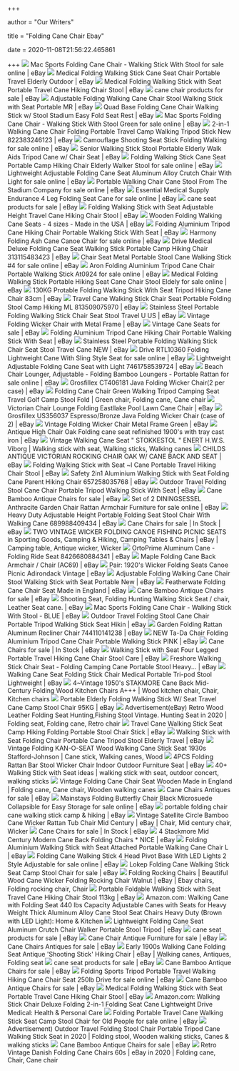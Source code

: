 +++
        
author = "Our Writers"
        
title = "Folding Cane Chair Ebay"
        
date = 2020-11-08T21:56:22.465861
        
+++
[ ![](https://i.ebayimg.com/images/g/7LYAAOSw4O9beDv1/s-l640.jpg)](https://i.ebayimg.com/images/g/7LYAAOSw4O9beDv1/s-l640.jpg) Mac Sports Folding Cane Chair - Walking Stick With Stool for sale online |  eBay
[ ![](https://i.ebayimg.com/images/g/D3cAAOSwWnFWBOd4/s-l300.jpg)](https://i.ebayimg.com/images/g/D3cAAOSwWnFWBOd4/s-l300.jpg) Medical Folding Walking Stick Cane Seat Chair Portable Travel Elderly  Outdoor | eBay
[ ![](https://i.ebayimg.com/images/g/XvQAAOSw9m5b9fWt/s-l300.jpg)](https://i.ebayimg.com/images/g/XvQAAOSw9m5b9fWt/s-l300.jpg) Medical Folding Walking Stick with Seat Portable Travel Cane Hiking Chair  Stool | eBay
[ ![](https://i.ebayimg.com/thumbs/images/g/21oAAOSwC4Zesmg6/s-l225.jpg)](https://i.ebayimg.com/thumbs/images/g/21oAAOSwC4Zesmg6/s-l225.jpg) cane chair products for sale | eBay
[ ![](https://i.ebayimg.com/images/g/jQ0AAOSw64ZdzRW2/s-l300.jpg)](https://i.ebayimg.com/images/g/jQ0AAOSw64ZdzRW2/s-l300.jpg) Adjustable Folding Walking Cane Chair Stool Walking Stick with Seat  Portable MR | eBay
[ ![](https://i.ebayimg.com/images/g/fzYAAOSwAppedSKZ/s-l300.jpg)](https://i.ebayimg.com/images/g/fzYAAOSwAppedSKZ/s-l300.jpg) Quad Base Folding Cane Chair Walking Stick w/ Stool Stadium Easy Fold Seat  Rest | eBay
[ ![](https://i.ebayimg.com/images/g/SpwAAOSw7wdfilLO/s-l640.jpg)](https://i.ebayimg.com/images/g/SpwAAOSw7wdfilLO/s-l640.jpg) Mac Sports Folding Cane Chair - Walking Stick With Stool Green for sale  online | eBay
[ ![](https://i.ebayimg.com/images/g/M4UAAOSwl1xZqjeY/s-l300.jpg)](https://i.ebayimg.com/images/g/M4UAAOSwl1xZqjeY/s-l300.jpg) 2-in-1 Walking Cane Chair Folding Portable Travel Camp Walking Tripod Stick  New 822383246123 | eBay
[ ![](https://i.ebayimg.com/images/g/uHQAAOSw8LBfJHTL/s-l640.jpg)](https://i.ebayimg.com/images/g/uHQAAOSw8LBfJHTL/s-l640.jpg) Camouflage Shooting Seat Stick Folding Walking for sale online | eBay
[ ![](https://i.ebayimg.com/images/g/qvIAAOSwIOhey9gD/s-l300.png)](https://i.ebayimg.com/images/g/qvIAAOSwIOhey9gD/s-l300.png) Senior Walking Stick Stool Portable Elderly Walk Aids Tripod Cane w/ Chair  Seat | eBay
[ ![](https://i.ebayimg.com/images/g/wYEAAOSwt-heAyxQ/s-l640.jpg)](https://i.ebayimg.com/images/g/wYEAAOSwt-heAyxQ/s-l640.jpg) Folding Walking Stick Cane Seat Portable Camp Hiking Chair Elderly Walker  Stool for sale online | eBay
[ ![](https://i.ebayimg.com/images/g/UJEAAOSwu9lfA-ZN/s-l640.jpg)](https://i.ebayimg.com/images/g/UJEAAOSwu9lfA-ZN/s-l640.jpg) Lightweight Adjustable Folding Cane Seat Aluminum Alloy Crutch Chair With  Light for sale online | eBay
[ ![](https://i.ebayimg.com/images/g/NogAAOSwMwJfhIxG/s-l640.png)](https://i.ebayimg.com/images/g/NogAAOSwMwJfhIxG/s-l640.png) Portable Walking Chair Cane Stool From The Stadium Company for sale online  | eBay
[ ![](https://i.ebayimg.com/images/g/yUcAAOSwUP5cT2pJ/s-l640.jpg)](https://i.ebayimg.com/images/g/yUcAAOSwUP5cT2pJ/s-l640.jpg) Essential Medical Supply Endurance 4 Leg Folding Seat Cane for sale online  | eBay
[ ![](https://i.ebayimg.com/thumbs/images/g/2ssAAOSwOfFeq1yj/s-l225.jpg)](https://i.ebayimg.com/thumbs/images/g/2ssAAOSwOfFeq1yj/s-l225.jpg) cane seat products for sale | eBay
[ ![](https://i.ebayimg.com/images/g/9fwAAOSwkgZfEXWK/s-l300.jpg)](https://i.ebayimg.com/images/g/9fwAAOSwkgZfEXWK/s-l300.jpg) Folding Walking Stick with Seat Adjustable Height Travel Cane Hiking Chair  Stool | eBay
[ ![](https://i.ebayimg.com/images/g/seEAAOSwa6Jb2t7j/s-l300.jpg)](https://i.ebayimg.com/images/g/seEAAOSwa6Jb2t7j/s-l300.jpg) Wooden Folding Walking Cane Seats - 4 sizes - Made in the USA | eBay
[ ![](https://i.ebayimg.com/images/g/PaAAAOSwC-5dyknm/s-l300.jpg)](https://i.ebayimg.com/images/g/PaAAAOSwC-5dyknm/s-l300.jpg) Folding Aluminium Tripod Cane Hiking Chair Portable Walking Stick With Seat  | eBay
[ ![](https://i.ebayimg.com/images/g/svYAAOSwxs1fTTmM/s-l1600.jpg)](https://i.ebayimg.com/images/g/svYAAOSwxs1fTTmM/s-l1600.jpg) Harmony Folding Ash Cane Canoe Chair for sale online | eBay
[ ![](https://i.ebayimg.com/images/g/1oIAAOSw6MBe17i8/s-l300.png)](https://i.ebayimg.com/images/g/1oIAAOSw6MBe17i8/s-l300.png) Drive Medical Deluxe Folding Cane Seat Walking Stick Portable Camp Hiking  Chair 313115483423 | eBay
[ ![](https://i.ebayimg.com/images/g/MVIAAOSwFHteRnDd/s-l640.jpg)](https://i.ebayimg.com/images/g/MVIAAOSwFHteRnDd/s-l640.jpg) Chair Seat Metal Portable Stool Cane Walking Stick #4 for sale online | eBay
[ ![](https://i.ebayimg.com/images/g/P8AAAOSwR3le1490/s-l640.jpg)](https://i.ebayimg.com/images/g/P8AAAOSwR3le1490/s-l640.jpg) Aron Folding Aluminium Tripod Cane Chair Portable Walking Stick At0924 for  sale online | eBay
[ ![](https://i.ebayimg.com/images/g/w0IAAOSwTpZd3JBN/s-l225.jpg)](https://i.ebayimg.com/images/g/w0IAAOSwTpZd3JBN/s-l225.jpg) Medical Folding Walking Stick Portable Hiking Seat Cane Chair Stool Eldely  for sale online | eBay
[ ![](https://i.ebayimg.com/images/g/lYEAAOSw2B1d743j/s-l300.jpg)](https://i.ebayimg.com/images/g/lYEAAOSw2B1d743j/s-l300.jpg) 130KG Protable Folding Walking Stick With Seat Tripod Hiking Cane Chair  83cm | eBay
[ ![](https://i.ebayimg.com/images/g/iuMAAOSwoQZdbhJL/s-l400.jpg)](https://i.ebayimg.com/images/g/iuMAAOSwoQZdbhJL/s-l400.jpg) Travel Cane Walking Stick Chair Seat Portable Folding Stool Camp Hiking ML  813509075970 | eBay
[ ![](https://i.ebayimg.com/images/g/c6UAAOSwz2Vel~pH/s-l300.jpg)](https://i.ebayimg.com/images/g/c6UAAOSwz2Vel~pH/s-l300.jpg) Stainless Steel Portable Folding Walking Stick Chair Seat Stool Travel U US  | eBay
[ ![](https://i.ebayimg.com/images/g/v3UAAOSwXL1ckmZd/s-l300.jpg)](https://i.ebayimg.com/images/g/v3UAAOSwXL1ckmZd/s-l300.jpg) Vintage Folding Wicker Chair with Metal Frame | eBay
[ ![](https://i.ebayimg.com/thumbs/images/g/fLkAAOSwclFd12pV/s-l300.jpg)](https://i.ebayimg.com/thumbs/images/g/fLkAAOSwclFd12pV/s-l300.jpg) Vintage Cane Seats for sale | eBay
[ ![](https://i.ebayimg.com/images/g/~9oAAOSwvp5Zggjc/s-l300.jpg)](https://i.ebayimg.com/images/g/~9oAAOSwvp5Zggjc/s-l300.jpg) Folding Aluminium Tripod Cane Hiking Chair Portable Walking Stick With Seat  | eBay
[ ![](https://i.ebayimg.com/images/g/Zd8AAOSwP3JdktAD/s-l300.jpg)](https://i.ebayimg.com/images/g/Zd8AAOSwP3JdktAD/s-l300.jpg) Stainless Steel Portable Folding Walking Stick Chair Seat Stool Travel Cane  NEW | eBay
[ ![](https://i.ebayimg.com/images/g/fEQAAOSwDk1ffJba/s-l640.jpg)](https://i.ebayimg.com/images/g/fEQAAOSwDk1ffJba/s-l640.jpg) Drive RTL10360 Folding Lightweight Cane With Sling Style Seat for sale  online | eBay
[ ![](https://i.ebayimg.com/images/g/CSYAAOSwaThe0Cvv/s-l300.jpg)](https://i.ebayimg.com/images/g/CSYAAOSwaThe0Cvv/s-l300.jpg) Lightweight Adjustable Folding Cane Seat with Light 7461758539724 | eBay
[ ![](https://i.ebayimg.com/images/g/VqgAAOSwhj9fP-zu/s-l640.jpg)](https://i.ebayimg.com/images/g/VqgAAOSwhj9fP-zu/s-l640.jpg) Beach Chair Lounger, Adjustable - Folding Bamboo Loungers - Portable Rattan  for sale online | eBay
[ ![](https://i.ebayimg.com/images/g/FAQAAOSwkbVc1Zxa/s-l300.jpg)](https://i.ebayimg.com/images/g/FAQAAOSwkbVc1Zxa/s-l300.jpg) Grosfillex CT406181 Java Folding Wicker Chair(2 per case) | eBay
[ ![](https://i.pinimg.com/originals/21/79/47/217947ef507181962495f312b6aeb9e7.jpg)](https://i.pinimg.com/originals/21/79/47/217947ef507181962495f312b6aeb9e7.jpg) Folding Cane Chair Green Walking Tripod Camping Seat Travel Golf Camp Stool  Fold | Green chair, Folding cane, Cane chair
[ ![](https://i.ebayimg.com/images/g/8dwAAOSwtshfIJ0h/s-l300.jpg)](https://i.ebayimg.com/images/g/8dwAAOSwtshfIJ0h/s-l300.jpg) Victorian Chair Lounge Folding Eastllake Pool Lawn Cane Chair | eBay
[ ![](https://i.ebayimg.com/images/g/iXcAAOSwDvxc5tf8/s-l300.jpg)](https://i.ebayimg.com/images/g/iXcAAOSwDvxc5tf8/s-l300.jpg) Grosfillex US356037 Espresso/Bronze Java Folding Wicker Chair (case of 2) |  eBay
[ ![](https://i.ebayimg.com/images/g/2sQAAOSwcfdbB534/s-l300.jpg)](https://i.ebayimg.com/images/g/2sQAAOSwcfdbB534/s-l300.jpg) Vintage Folding Wicker Chair Metal Frame Green | eBay
[ ![](https://i.ebayimg.com/images/g/Zq4AAOSwnyNdbog~/s-l300.jpg)](https://i.ebayimg.com/images/g/Zq4AAOSwnyNdbog~/s-l300.jpg) Antique High Chair Oak Folding cane seat refinished 1900's with tray cast  iron | eBay
[ ![](https://i.pinimg.com/originals/89/68/cb/8968cbf52342312e2c414585da7a80dc.jpg)](https://i.pinimg.com/originals/89/68/cb/8968cbf52342312e2c414585da7a80dc.jpg) Vintage Walking Cane Seat " STOKKESTOL " ENERT H.W.S. Viborg | Walking stick  with seat, Walking sticks, Walking canes
[ ![](https://i.ebayimg.com/images/g/w2AAAOSwq9ZbkgoR/s-l300.jpg)](https://i.ebayimg.com/images/g/w2AAAOSwq9ZbkgoR/s-l300.jpg) CHILDS ANTIQUE VICTORIAN ROCKING CHAIR OAK W/ CANE BACK AND SEAT | eBay
[ ![](https://i.ebayimg.com/images/g/PFoAAOSwOmBeaOJb/s-l300.jpg)](https://i.ebayimg.com/images/g/PFoAAOSwOmBeaOJb/s-l300.jpg) Folding Walking Stick with Seat ~l Cane Portable Travel Hiking Chair Stool  | eBay
[ ![](https://i.ebayimg.com/images/g/ovsAAOSwfvleq11g/s-l300.jpg)](https://i.ebayimg.com/images/g/ovsAAOSwfvleq11g/s-l300.jpg) Safety 2in1 Aluminium Walking Stick with Seat Folding Cane Parent Hiking  Chair 657258035768 | eBay
[ ![](https://i.ebayimg.com/images/g/kagAAOSwL1VfFQSj/s-l300.jpg)](https://i.ebayimg.com/images/g/kagAAOSwL1VfFQSj/s-l300.jpg) Outdoor Travel Folding Stool Cane Chair Portable Tripod Walking Stick With  Seat | eBay
[ ![](https://i.ebayimg.com/thumbs/images/g/s0IAAOSwS3dfGgbF/s-l300.jpg)](https://i.ebayimg.com/thumbs/images/g/s0IAAOSwS3dfGgbF/s-l300.jpg) Cane Bamboo Antique Chairs for sale | eBay
[ ![](https://i.ebayimg.com/images/g/ElUAAOSweh9ePZXi/s-l640.jpg)](https://i.ebayimg.com/images/g/ElUAAOSweh9ePZXi/s-l640.jpg) Set of 2 DININGSESSEL Anthracite Garden Chair Rattan Armchair Furniture for  sale online | eBay
[ ![](https://i.ebayimg.com/images/g/jwAAAOSwjMtcMu-G/s-l300.jpg)](https://i.ebayimg.com/images/g/jwAAAOSwjMtcMu-G/s-l300.jpg) Heavy Duty Adjustable Height Portable Folding Seat Stool Chair With Walking  Cane 689988409434 | eBay
[ ![](https://i.ebayimg.com/thumbs/images/g/CSkAAOSwPOhfgJuM/s-l300.jpg)](https://i.ebayimg.com/thumbs/images/g/CSkAAOSwPOhfgJuM/s-l300.jpg) Cane Chairs for sale | In Stock | eBay
[ ![](https://i.pinimg.com/originals/89/ca/5c/89ca5c46e7e0c739c413d70f702138a0.jpg)](https://i.pinimg.com/originals/89/ca/5c/89ca5c46e7e0c739c413d70f702138a0.jpg) TWO VINTAGE WICKER FOLDING CANOE FISHING PICNIC SEATS in Sporting Goods,  Camping & Hiking, Camping Tables & Chairs | eBay | Camping table, Antique  wicker, Wicker
[ ![](https://i.ebayimg.com/images/g/w4YAAOSwpV9fHNlM/s-l300.jpg)](https://i.ebayimg.com/images/g/w4YAAOSwpV9fHNlM/s-l300.jpg) OrtoPrime Aluminum Cane - Folding Ride Seat 8426680884341 | eBay
[ ![](https://i.ebayimg.com/images/g/sdsAAOSwBLlVNsi9/s-l300.jpg)](https://i.ebayimg.com/images/g/sdsAAOSwBLlVNsi9/s-l300.jpg) Maple Folding Cane Back Armchair / Chair (AC69) | eBay
[ ![](https://i.ebayimg.com/images/g/DD4AAOSwr3heUCgz/s-l300.jpg)](https://i.ebayimg.com/images/g/DD4AAOSwr3heUCgz/s-l300.jpg) Pair: 1920's Wicker Folding Seats Canoe Picnic Adirondack Vintage | eBay
[ ![](https://i.ebayimg.com/images/g/Xs8AAOSw6Otdb4XZ/s-l300.jpg)](https://i.ebayimg.com/images/g/Xs8AAOSw6Otdb4XZ/s-l300.jpg) Adjustable Folding Walking Cane Chair Stool Walking Stick with Seat  Portable New | eBay
[ ![](https://i.ebayimg.com/images/g/VFgAAOSwvxtc0jbW/s-l300.jpg)](https://i.ebayimg.com/images/g/VFgAAOSwvxtc0jbW/s-l300.jpg) Featherwate Folding Cane Chair Seat Made in England | eBay
[ ![](https://i.ebayimg.com/thumbs/images/g/EQgAAOSwYc5fmBoe/s-l300.jpg)](https://i.ebayimg.com/thumbs/images/g/EQgAAOSwYc5fmBoe/s-l300.jpg) Cane Bamboo Antique Chairs for sale | eBay
[ ![](https://i.ebayimg.com/images/g/QAgAAOSwpbJdYjG6/s-l300.jpg)](https://i.ebayimg.com/images/g/QAgAAOSwpbJdYjG6/s-l300.jpg) Shooting Seat, Folding Hunting Walking Stick Seat / chair, Leather Seat cane.  | eBay
[ ![](https://i.ebayimg.com/images/g/dCcAAOSwuJtc6cih/s-l400.jpg)](https://i.ebayimg.com/images/g/dCcAAOSwuJtc6cih/s-l400.jpg) Mac Sports Folding Cane Chair - Walking Stick With Stool - BLUE | eBay
[ ![](https://i.ebayimg.com/images/g/ai4AAOSw~RVZ-0st/s-l300.png)](https://i.ebayimg.com/images/g/ai4AAOSw~RVZ-0st/s-l300.png) Outdoor Travel Folding Stool Cane Chair Portable Tripod Walking Stick Seat  Hikin | eBay
[ ![](https://i.ebayimg.com/images/g/21gAAOSwR4peKFbh/s-l300.jpg)](https://i.ebayimg.com/images/g/21gAAOSwR4peKFbh/s-l300.jpg) Garden Folding Rattan Aluminum Recliner Chair 744110141238 | eBay
[ ![](https://i.ebayimg.com/images/g/KCkAAOSwy45fSec3/s-l300.jpg)](https://i.ebayimg.com/images/g/KCkAAOSwy45fSec3/s-l300.jpg) NEW Ta-Da Chair Folding Aluminium Tripod Cane Chair Portable Walking Stick  PINK | eBay
[ ![](https://i.ebayimg.com/thumbs/images/g/zwEAAOSwCplfItWl/s-l225.jpg)](https://i.ebayimg.com/thumbs/images/g/zwEAAOSwCplfItWl/s-l225.jpg) Cane Chairs for sale | In Stock | eBay
[ ![](https://i.ebayimg.com/images/g/RmIAAOSw7rlcEKBf/s-l300.jpg)](https://i.ebayimg.com/images/g/RmIAAOSw7rlcEKBf/s-l300.jpg) Walking Stick with Seat Four Legged Portable Travel Hiking Cane Chair Stool  Care | eBay
[ ![](https://i.ebayimg.com/images/g/UpwAAOSwSeRfdGHv/s-l300.jpg)](https://i.ebayimg.com/images/g/UpwAAOSwSeRfdGHv/s-l300.jpg) Freshore Walking Stick Chair Seat - Folding Camping Cane Portable Stool  Heavy... | eBay
[ ![](https://i.ebayimg.com/images/g/vboAAOSw3mpXJD8u/s-l300.jpg)](https://i.ebayimg.com/images/g/vboAAOSw3mpXJD8u/s-l300.jpg) Walking Cane Seat Folding Stick Chair Medical Portable Tri-pod Stool  Lightweight | eBay
[ ![](https://i.pinimg.com/originals/bf/46/6e/bf466efe67955c3f91953a5bddda077d.jpg)](https://i.pinimg.com/originals/bf/46/6e/bf466efe67955c3f91953a5bddda077d.jpg) 4~Vintage 1950's STAKMORE Cane Back Mid-Century Folding Wood Kitchen Chairs  A+++ | Wood kitchen chair, Chair, Kitchen chairs
[ ![](https://i.ebayimg.com/images/g/m6IAAOSwNw1dz3SF/s-l300.jpg)](https://i.ebayimg.com/images/g/m6IAAOSwNw1dz3SF/s-l300.jpg) Portable Elderly Folding Walking Stick W/ Seat Travel Cane Camp Stool Chair  95KG | eBay
[ ![](https://i.pinimg.com/474x/db/5e/18/db5e188c9285ad6889967d6e3c517e51.jpg)](https://i.pinimg.com/474x/db/5e/18/db5e188c9285ad6889967d6e3c517e51.jpg) Advertisement(eBay) Retro Wood Leather Folding Seat Hunting,Fishing Stool  Vintage. Hunting Seat in 2020 | Folding seat, Folding cane, Retro chair
[ ![](https://i.ebayimg.com/images/g/RVQAAOSwvIld62Uu/s-l300.jpg)](https://i.ebayimg.com/images/g/RVQAAOSwvIld62Uu/s-l300.jpg) Travel Cane Walking Stick Seat Camp Hiking Folding Portable Stool Chair  Stick | eBay
[ ![](https://i.ebayimg.com/images/g/9EkAAOSwOfVfilLI/s-l300.jpg)](https://i.ebayimg.com/images/g/9EkAAOSwOfVfilLI/s-l300.jpg) Walking Stick with Seat Folding Chair Portable Cane Tripod Stool Elderly  Travel | eBay
[ ![](https://i.pinimg.com/originals/a9/8b/a0/a98ba0ef320ffa88b0c2c9d3dbe5c1cd.jpg)](https://i.pinimg.com/originals/a9/8b/a0/a98ba0ef320ffa88b0c2c9d3dbe5c1cd.jpg) Vintage Folding KAN-O-SEAT Wood Walking Cane Stick Seat 1930s  Stafford-Johnson | Cane stick, Walking canes, Wood
[ ![](https://i.ebayimg.com/images/g/57cAAOSwmwtfC~h3/s-l300.jpg)](https://i.ebayimg.com/images/g/57cAAOSwmwtfC~h3/s-l300.jpg) 4PCS Folding Rattan Bar Stool Wicker Chair Indoor Outdoor Furniture Seat |  eBay
[ ![](https://i.pinimg.com/236x/61/6d/0a/616d0a06ea51035a16f243ffd20d2c25--brollies-walking-sticks.jpg)](https://i.pinimg.com/236x/61/6d/0a/616d0a06ea51035a16f243ffd20d2c25--brollies-walking-sticks.jpg) 40+ Walking Stick with Seat ideas | walking stick with seat, outdoor  concert, walking sticks
[ ![](https://i.pinimg.com/originals/da/99/61/da9961e0e9aa9dde726dd971a06d4c98.jpg)](https://i.pinimg.com/originals/da/99/61/da9961e0e9aa9dde726dd971a06d4c98.jpg) Vintage Folding Cane Chair Seat Wooden Made in England | Folding cane, Cane  chair, Wooden walking canes
[ ![](https://i.ebayimg.com/thumbs/images/g/7hAAAOSwQ~Vfe-dT/s-l225.jpg)](https://i.ebayimg.com/thumbs/images/g/7hAAAOSwQ~Vfe-dT/s-l225.jpg) Cane Chairs Antiques for sale | eBay
[ ![](https://i.ebayimg.com/images/g/IRQAAOSwgaZelPF2/s-l640.jpg)](https://i.ebayimg.com/images/g/IRQAAOSwgaZelPF2/s-l640.jpg) Mainstays Folding Butterfly Chair Black Microsuede Collapsible for Easy  Storage for sale online | eBay
[ ![](https://i.ebayimg.com/images/g/DqIAAOSwiqtZi~93/s-l400.jpg)](https://i.ebayimg.com/images/g/DqIAAOSwiqtZi~93/s-l400.jpg) portable folding chair cane walking stick camp & hiking | eBay
[ ![](https://i.pinimg.com/originals/96/dd/98/96dd988a1698e86323c93182f8ea1b2c.jpg)](https://i.pinimg.com/originals/96/dd/98/96dd988a1698e86323c93182f8ea1b2c.jpg) Vintage Satellite Circle Bamboo Cane Wicker Rattan Tub Chair Mid Century |  eBay | Chair, Mid century chair, Wicker
[ ![](https://i.ebayimg.com/thumbs/images/g/2rIAAOSwibJfiBjN/s-l225.jpg)](https://i.ebayimg.com/thumbs/images/g/2rIAAOSwibJfiBjN/s-l225.jpg) Cane Chairs for sale | In Stock | eBay
[ ![](https://i.ebayimg.com/images/g/KbYAAOSw7ANe9VAb/s-l300.jpg)](https://i.ebayimg.com/images/g/KbYAAOSw7ANe9VAb/s-l300.jpg) 4 Stackmore Mid Century Modern Cane Back Folding Chairs * NICE | eBay
[ ![](https://i.ebayimg.com/images/g/ab8AAOSwVEFb5cY2/s-l1600.jpg)](https://i.ebayimg.com/images/g/ab8AAOSwVEFb5cY2/s-l1600.jpg) Folding Aluminium Walking Stick with Seat Attached Portable Walking Cane  Chair L | eBay
[ ![](https://i.ebayimg.com/images/g/s7UAAOSwTBRemCJk/s-l640.jpg)](https://i.ebayimg.com/images/g/s7UAAOSwTBRemCJk/s-l640.jpg) Folding Cane Walking Stick 4 Head Pivot Base With LED Lights 2 Style  Adjustable for sale online | eBay
[ ![](https://i.ebayimg.com/images/g/K6cAAOSwTpNduGRQ/s-l640.jpg)](https://i.ebayimg.com/images/g/K6cAAOSwTpNduGRQ/s-l640.jpg) Lokep Folding Cane Walking Stick Seat Camp Stool Chair for sale | eBay
[ ![](https://i.pinimg.com/originals/02/eb/c1/02ebc1c5a5c66eb7d97fca6b69ab9da3.jpg)](https://i.pinimg.com/originals/02/eb/c1/02ebc1c5a5c66eb7d97fca6b69ab9da3.jpg) Folding Rocking Chairs | Beautiful Wood Cane Wicker Folding Rocking Chair  Walnut | eBay | Ebay chairs, Folding rocking chair, Chair
[ ![](https://i.ebayimg.com/images/g/N1gAAOSwLFJfYI23/s-l300.jpg)](https://i.ebayimg.com/images/g/N1gAAOSwLFJfYI23/s-l300.jpg) Portable Foldable Walking Stick with Seat Travel Cane Hiking Chair Stool  113kg | eBay
[ ![](https://m.media-amazon.com/images/I/51qQMkPSO9L._AC_SS350_.jpg)](https://m.media-amazon.com/images/I/51qQMkPSO9L._AC_SS350_.jpg) Amazon.com: Walking Cane with Folding Seat 440 lbs Capacity Adjustable Canes  with Seats for Heavy Weight Thick Aluminum Alloy Cane Stool Seat Chairs  Heavy Duty (Brown with LED Light): Home & Kitchen
[ ![](https://i.ebayimg.com/images/g/VBEAAOSwbWlfjF7t/s-l300.jpg)](https://i.ebayimg.com/images/g/VBEAAOSwbWlfjF7t/s-l300.jpg) Lightweight Folding Cane Seat Aluminum Crutch Chair Walker Portable Stool  Tripod | eBay
[ ![](https://i.ebayimg.com/thumbs/images/g/oAwAAOSwnr5fYI3G/s-l225.jpg)](https://i.ebayimg.com/thumbs/images/g/oAwAAOSwnr5fYI3G/s-l225.jpg) cane seat products for sale | eBay
[ ![](https://i.ebayimg.com/thumbs/images/g/6tEAAOSwWxNYxRZD/s-l225.jpg)](https://i.ebayimg.com/thumbs/images/g/6tEAAOSwWxNYxRZD/s-l225.jpg) Cane Chair Antique Furniture for sale | eBay
[ ![](https://i.ebayimg.com/thumbs/images/g/2OkAAOSwkKVfkFUT/s-l225.jpg)](https://i.ebayimg.com/thumbs/images/g/2OkAAOSwkKVfkFUT/s-l225.jpg) Cane Chairs Antiques for sale | eBay
[ ![](https://i.pinimg.com/originals/9b/1c/4c/9b1c4c74ea518f68934ccece0dbffc43.jpg)](https://i.pinimg.com/originals/9b/1c/4c/9b1c4c74ea518f68934ccece0dbffc43.jpg) Early 1900s Walking Cane Folding Seat Antique 'Shooting Stick' Hiking Chair  | eBay | Walking canes, Antiques, Folding seat
[ ![](https://i.ebayimg.com/thumbs/images/g/GIkAAOSwQ~VfZOMY/s-l300.jpg)](https://i.ebayimg.com/thumbs/images/g/GIkAAOSwQ~VfZOMY/s-l300.jpg) cane seat products for sale | eBay
[ ![](https://i.ebayimg.com/thumbs/images/g/1HAAAOSwB3Vfe4yx/s-l300.jpg)](https://i.ebayimg.com/thumbs/images/g/1HAAAOSwB3Vfe4yx/s-l300.jpg) Cane Bamboo Antique Chairs for sale | eBay
[ ![](https://i.ebayimg.com/images/g/YBcAAOSw-3FZGR65/s-l400.jpg)](https://i.ebayimg.com/images/g/YBcAAOSw-3FZGR65/s-l400.jpg) Folding Sports Tripod Portable Travel Walking Hiking Cane Chair Seat 250lb  Drive for sale online | eBay
[ ![](https://i.ebayimg.com/thumbs/images/g/IQMAAOSwpKtdYXuu/s-l300.jpg)](https://i.ebayimg.com/thumbs/images/g/IQMAAOSwpKtdYXuu/s-l300.jpg) Cane Bamboo Antique Chairs for sale | eBay
[ ![](https://d3d71ba2asa5oz.cloudfront.net/33000396/images/38can002-4leg-11_10.jpg)](https://d3d71ba2asa5oz.cloudfront.net/33000396/images/38can002-4leg-11_10.jpg) Medical Folding Walking Stick with Seat Portable Travel Cane Hiking Chair  Stool | eBay
[ ![](https://images-na.ssl-images-amazon.com/images/I/51t2koNUwHL._AC_SX425_.jpg)](https://images-na.ssl-images-amazon.com/images/I/51t2koNUwHL._AC_SX425_.jpg) Amazon.com: Walking Stick Chair Deluxe Folding 2-in-1 Folding Seat Cane  Lightweight Drive Medical: Health & Personal Care
[ ![](https://i.ebayimg.com/images/g/Ma0AAOSwUwtdJBFb/s-l640.jpg)](https://i.ebayimg.com/images/g/Ma0AAOSwUwtdJBFb/s-l640.jpg) Folding Portable Travel Cane Walking Stick Seat Camp Stool Chair for Old  People for sale online | eBay
[ ![](https://i.pinimg.com/474x/fe/e2/a4/fee2a462f15f2c2efe085d81c03ef56e.jpg)](https://i.pinimg.com/474x/fe/e2/a4/fee2a462f15f2c2efe085d81c03ef56e.jpg) Advertisement) Outdoor Travel Folding Stool Chair Portable Tripod Cane  Walking Stick Seat in 2020 | Folding stool, Wooden walking sticks, Canes &  walking sticks
[ ![](https://i.ebayimg.com/thumbs/images/g/KSYAAOSwG-dfdzdu/s-l225.jpg)](https://i.ebayimg.com/thumbs/images/g/KSYAAOSwG-dfdzdu/s-l225.jpg) Cane Bamboo Antique Chairs for sale | eBay
[ ![](https://i.pinimg.com/originals/e7/86/f0/e786f045b380d6cc0d6b2d49dcdee6af.png)](https://i.pinimg.com/originals/e7/86/f0/e786f045b380d6cc0d6b2d49dcdee6af.png) Retro Vintage Danish Folding Cane Chairs 60s | eBay in 2020 | Folding cane,  Chair, Cane chair
